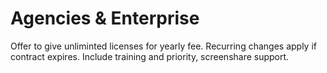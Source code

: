 # Agencies & Enterprise

Offer to give unliminted licenses for yearly fee. Recurring changes apply if contract expires. Include training and priority, screenshare support.
